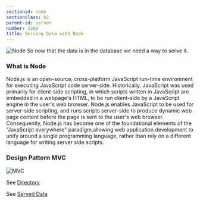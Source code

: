 ```yaml
---
sectionid: node
sectionclass: h2
parent-id: server
number: 3200
title: Serving Data with Node
---
```


![Node](./img/node.svg)
So now that the data is in the database we need a way to serve it.

### What is Node

Node.js is an open-source, cross-platform JavaScript run-time environment for executing JavaScript code server-side. Historically, JavaScript was used primarily for client-side scripting, in which scripts written in JavaScript are embedded in a webpage's HTML, to be run client-side by a JavaScript engine in the user's web browser. Node.js enables JavaScript to be used for server-side scripting, and runs scripts server-side to produce dynamic web page content before the page is sent to the user's web browser. Consequently, Node.js has become one of the foundational elements of the "JavaScript everywhere" paradigm,allowing web application development to unify around a single programming language, rather than rely on a different language for writing server side scripts.

### Design Pattern MVC

![MVC](./img/mvc.png)

See [Directory](https://github.com/harps116/national-animals/tree/master/server)

See [Served Data](datavis.online)
